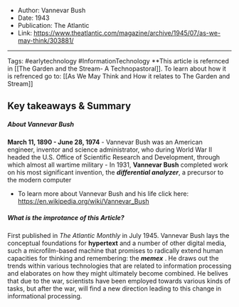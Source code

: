 
- Author: Vannevar Bush
- Date: 1943
- Publication: The Atlantic
- Link: https://www.theatlantic.com/magazine/archive/1945/07/as-we-may-think/303881/
---
Tags: #earlytechnology #InformationTechnology 
**This article is refernced in [[The Garden and the Stream- A Technopastoral]]. To learn about how it is refrenced go to: [[As We May Think and How it relates to The Garden and Stream]]

## Key takeaways & Summary

##### About Vannevar Bush 
**March 11, 1890 - June 28, 1974**
	- Vannevar Bush was an American engineer, inventor and science administrator, who during World War II headed the U.S. Office of Scientific Research and Development, through which almost all wartime military
	-   In 1931, **Vannevar Bush** completed work on his most significant invention, the **_differential analyzer_**, a precursor to the modern computer

- To learn more about Vannevar Bush and his life click here: https://en.wikipedia.org/wiki/Vannevar_Bush


##### What is the improtance of this Article?
First published in _The_ _Atlantic Monthly_ in July 1945. Vannevar Bush lays the conceptual foundations for **hypertext** and a number of other digital media, such a microfilm-based machine that promises to radically extend human capacities for thinking and remembering: the **_memex_** . He draws out the trends within various technologies that are related to information processing and elaborates on how they might ultimately become combined. He belives that due to the war, scientists have been employed towards various kinds of tasks, but after the war, will find a new direction leading to this change in informational processing. 